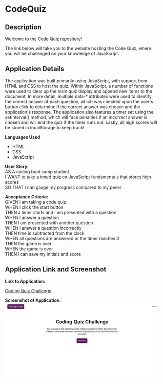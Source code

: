 # CodeQuiz
## Description

Welcome to the Code Quiz repository!

The link below will take you to the website hosting the Code Quiz, where you will be challenged on your knowledge of JavaScript. <br/>

## Application Details

The application was built primarily using JavaScript, with support from HTML and CSS to host the quiz. Within JavaScript, a number of functions were used to clear up the main quiz display and append new items to the document. In more detail, multiple data-* attributes were used to identify the correct answer of each question, which was checked upon the user's button click to determine if the correct answer was chosen and the application's response. The application also features a timer set using the setInterval() method, which will face penalties if an incorrect answer is chosen and will end the quiz if the timer runs out. Lastly, all high scores will be stored in localStorage to keep track!


**Languages Used**
- HTML
- CSS
- JavaScript

**User Story:** <br/>
AS A coding boot camp student <br/>
I WANT to take a timed quiz on JavaScript fundamentals that stores high scores <br/>
SO THAT I can gauge my progress compared to my peers <br/>

**Acceptance Criteria:** <br/>
GIVEN I am taking a code quiz <br/>
WHEN I click the start button <br/>
THEN a timer starts and I am presented with a question <br/>
WHEN I answer a question <br/>
THEN I am presented with another question <br/>
WHEN I answer a question incorrectly <br/>
THEN time is subtracted from the clock <br/>
WHEN all questions are answered or the timer reaches 0 <br/>
THEN the game is over <br/>
WHEN the game is over <br/>
THEN I can save my initials and score <br/>

## Application Link and Screenshot
**Link to Application:**

[Coding Quiz Challenge](https://taimurhasan.github.io/CodeQuiz/)

**Screenshot of Application:**
![Coding Quiz Challenge Application Screenshot](./assets/images/screencapture-taimurhasan-github-io-CodeQuiz-2022-03-15-21_10_58.png)